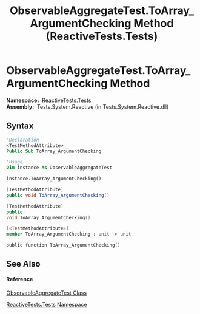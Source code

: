 ﻿---
title: ObservableAggregateTest.ToArray_ArgumentChecking Method  (ReactiveTests.Tests)
TOCTitle: ToArray_ArgumentChecking Method
ms:assetid: M:ReactiveTests.Tests.ObservableAggregateTest.ToArray_ArgumentChecking
ms:mtpsurl: https://msdn.microsoft.com/en-us/library/reactivetests.tests.observableaggregatetest.toarray_argumentchecking(v=VS.103)
ms:contentKeyID: 36619008
ms.date: 06/28/2011
mtps_version: v=VS.103
f1_keywords:
- ReactiveTests.Tests.ObservableAggregateTest.ToArray_ArgumentChecking
dev_langs:
- CSharp
- JScript
- VB
- FSharp
- c++
---

# ObservableAggregateTest.ToArray\_ArgumentChecking Method

**Namespace:**  [ReactiveTests.Tests](hh289046\(v=vs.103\).md)  
**Assembly:**  Tests.System.Reactive (in Tests.System.Reactive.dll)

## Syntax

``` vb
'Declaration
<TestMethodAttribute> _
Public Sub ToArray_ArgumentChecking
```

``` vb
'Usage
Dim instance As ObservableAggregateTest

instance.ToArray_ArgumentChecking()
```

``` csharp
[TestMethodAttribute]
public void ToArray_ArgumentChecking()
```

``` c++
[TestMethodAttribute]
public:
void ToArray_ArgumentChecking()
```

``` fsharp
[<TestMethodAttribute>]
member ToArray_ArgumentChecking : unit -> unit 
```

``` jscript
public function ToArray_ArgumentChecking()
```

## See Also

#### Reference

[ObservableAggregateTest Class](hh314823\(v=vs.103\).md)

[ReactiveTests.Tests Namespace](hh289046\(v=vs.103\).md)

